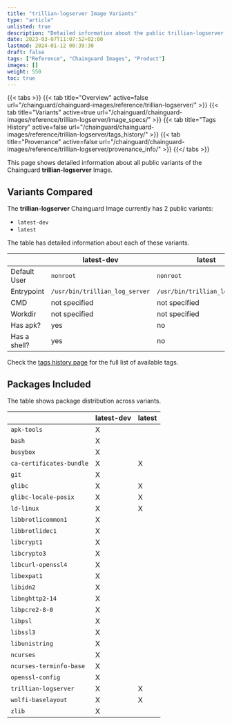 ```yaml
---
title: "trillian-logserver Image Variants"
type: "article"
unlisted: true
description: "Detailed information about the public trillian-logserver Chainguard Image variants"
date: 2023-03-07T11:07:52+02:00
lastmod: 2024-01-12 00:39:30
draft: false
tags: ["Reference", "Chainguard Images", "Product"]
images: []
weight: 550
toc: true
---
```


{{< tabs >}}
{{< tab title="Overview" active=false url="/chainguard/chainguard-images/reference/trillian-logserver/" >}}
{{< tab title="Variants" active=true url="/chainguard/chainguard-images/reference/trillian-logserver/image_specs/" >}}
{{< tab title="Tags History" active=false url="/chainguard/chainguard-images/reference/trillian-logserver/tags_history/" >}}
{{< tab title="Provenance" active=false url="/chainguard/chainguard-images/reference/trillian-logserver/provenance_info/" >}}
{{</ tabs >}}

This page shows detailed information about all public variants of the Chainguard **trillian-logserver** Image.

## Variants Compared
The **trillian-logserver** Chainguard Image currently has 2 public variants: 

- `latest-dev`
- `latest`

The table has detailed information about each of these variants.

|              | latest-dev                     | latest                         |
|--------------|--------------------------------|--------------------------------|
| Default User | `nonroot`                      | `nonroot`                      |
| Entrypoint   | `/usr/bin/trillian_log_server` | `/usr/bin/trillian_log_server` |
| CMD          | not specified                  | not specified                  |
| Workdir      | not specified                  | not specified                  |
| Has apk?     | yes                            | no                             |
| Has a shell? | yes                            | no                             |

Check the [tags history page](/chainguard/chainguard-images/reference/trillian-logserver/tags_history/) for the full list of available tags.

## Packages Included
The table shows package distribution across variants.

|                          | latest-dev | latest |
|--------------------------|------------|--------|
| `apk-tools`              | X          |        |
| `bash`                   | X          |        |
| `busybox`                | X          |        |
| `ca-certificates-bundle` | X          | X      |
| `git`                    | X          |        |
| `glibc`                  | X          | X      |
| `glibc-locale-posix`     | X          | X      |
| `ld-linux`               | X          | X      |
| `libbrotlicommon1`       | X          |        |
| `libbrotlidec1`          | X          |        |
| `libcrypt1`              | X          |        |
| `libcrypto3`             | X          |        |
| `libcurl-openssl4`       | X          |        |
| `libexpat1`              | X          |        |
| `libidn2`                | X          |        |
| `libnghttp2-14`          | X          |        |
| `libpcre2-8-0`           | X          |        |
| `libpsl`                 | X          |        |
| `libssl3`                | X          |        |
| `libunistring`           | X          |        |
| `ncurses`                | X          |        |
| `ncurses-terminfo-base`  | X          |        |
| `openssl-config`         | X          |        |
| `trillian-logserver`     | X          | X      |
| `wolfi-baselayout`       | X          | X      |
| `zlib`                   | X          |        |

